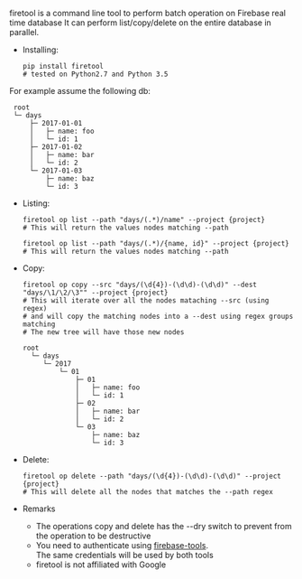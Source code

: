 firetool is a command line tool to perform batch operation on Firebase real time database
It can perform list/copy/delete on the entire database in parallel.   

 - Installing:

       pip install firetool  
       # tested on Python2.7 and Python 3.5
       
For example assume the following db:

     root      
     └─ days      
         ├─ 2017-01-01
         │   ├─ name: foo  
         │   └─ id: 1
         ├─ 2017-01-02
         │   ├─ name: bar
         │   └─ id: 2            
         └─ 2017-01-03
             ├─ name: baz
             └─ id: 3
         
 - Listing:
  
       firetool op list --path "days/(.*)/name" --project {project}       
       # This will return the values nodes matching --path 

       firetool op list --path "days/(.*)/{name, id}" --project {project}             
       # This will return the values nodes matching --path 

 - Copy:

       firetool op copy --src "days/(\d{4})-(\d\d)-(\d\d)" --dest "days/\1/\2/\3"" --project {project}        
       # This will iterate over all the nodes mataching --src (using regex)
       # and will copy the matching nodes into a --dest using regex groups matching
       # The new tree will have those new nodes                                     

       root      
         └─ days      
            └─ 2017
                └─ 01
                    ├─ 01
                    │   ├─ name: foo  
                    │   └─ id: 1
                    ├─ 02                        
                    │   ├─ name: bar
                    │   └─ id: 2            
                    └─ 03
                        ├─ name: baz
                        └─ id: 3

 - Delete:

       firetool op delete --path "days/(\d{4})-(\d\d)-(\d\d)" --project {project}       
       # This will delete all the nodes that matches the --path regex
        
 - Remarks        
    - The operations copy and delete has the --dry switch to prevent from the operation to be destructive
    - You need to authenticate using [firebase-tools](https://github.com/firebase/firebase-tools).   
      The same credentials will be used by both tools 
    - firetool is not affiliated with Google
          
